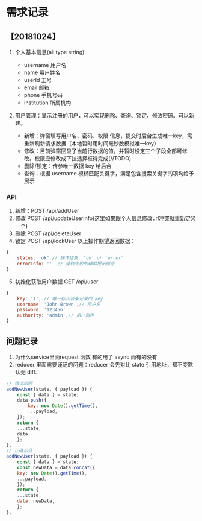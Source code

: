 # 需求记录

## 【20181024】

1. 个人基本信息(all type string)
    - username 用户名
    - name 用户姓名
    - userId  工号
    - email 邮箱
    - phone 手机号码
    - institution 所属机构

2. 用户管理：显示注册的用户，可以实现删除、查询、锁定、修改密码。可以新建。
    - 新增：弹窗填写用户名、密码、权限 信息，提交时后台生成唯一key，需重新刷新请求数据（本地暂时用时间毫秒数模拟唯一key）
    - 修改：目前弹窗回显了当前行数据的值，并暂时设定三个子段全部可修改。权限应修改成下拉选择框待完成(//TODO)
    - 删除/锁定：传参唯一数据 key 给后台
    - 查询：根据 username 模糊匹配关键字，满足包含搜索关键字的项均给予展示

### API

1. 新增：POST /api/addUser
2. 修改  POST /api/updateUserInfo(这里如果跟个人信息修改url冲突就重新定义一个)
3. 删除  POST /api/deleteUser
4. 锁定  POST /api/lockUser
以上操作期望返回数据：
```js
{
    status: 'ok' // 操作结果  'ok' or 'error'
    errorInfo: ''  // 操作失败的辅助提示信息
}
```
5. 初始化获取用户数据 GET  /api/user
```js
{
    key: '1', // 唯一标识该条记录的 key
    username: 'John Brown',// 用户名
    password: '123456'
    authority: 'admin',// 用户角色 
}
```

## 问题记录

1. 为什么service里面request 函数 有的用了 async 而有的没有
2. reducer 里面需要谨记的问题：reducer 会先对比 state 引用地址，都不变默认无 diff.
```js
// 错误示例
addNewUser(state, { payload }) {
    const { data } = state;
    data.push({
        key: new Date().getTime(),
        ...payload,
    });
    return {
    ...state,
    data
    };
},
// 正确示范
addNewUser(state, { payload }) {
    const { data } = state;
    const newData = data.concat({
    key: new Date().getTime(),
    ...payload,
    });
    return {
    ...state,
    data: newData,
    };
},
```